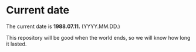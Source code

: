 # Current date

The current date is **1988.07.11.** (YYYY.MM.DD.)

This repository will be good when the world ends, so we will know how long it lasted.